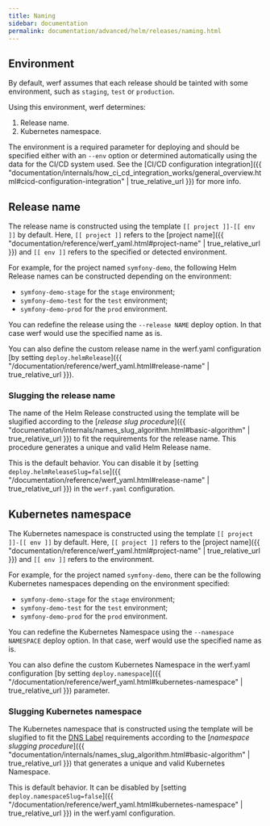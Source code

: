 ```yaml
---
title: Naming
sidebar: documentation
permalink: documentation/advanced/helm/releases/naming.html
---
```


## Environment

By default, werf assumes that each release should be tainted with some environment, such as `staging`, `test` or `production`.

Using this environment, werf determines:

1. Release name.
2. Kubernetes namespace.

The environment is a required parameter for deploying and should be specified either with an `--env` option or determined automatically using the data for the CI/CD system used. See the [CI/CD configuration integration]({{ "documentation/internals/how_ci_cd_integration_works/general_overview.html#cicd-configuration-integration" | true_relative_url }}) for more info.

## Release name

The release name is constructed using the template `[[ project ]]-[[ env ]]` by default. Here, `[[ project ]]` refers to the [project name]({{ "documentation/reference/werf_yaml.html#project-name" | true_relative_url }}) and `[[ env ]]` refers to the specified or detected environment.

For example, for the project named `symfony-demo`, the following Helm Release names can be constructed depending on the environment:
* `symfony-demo-stage` for the `stage` environment;
* `symfony-demo-test` for the `test` environment;
* `symfony-demo-prod` for the `prod` environment.

You can redefine the release using the `--release NAME` deploy option. In that case werf would use the specified name as is.

You can also define the custom release name in the werf.yaml configuration [by setting `deploy.helmRelease`]({{ "/documentation/reference/werf_yaml.html#release-name" | true_relative_url }}).

### Slugging the release name

The name of the Helm Release constructed using the template will be slugified according to the [*release slug procedure*]({{ "documentation/internals/names_slug_algorithm.html#basic-algorithm" | true_relative_url }}) to fit the requirements for the release name. This procedure generates a unique and valid Helm Release name.

This is the default behavior. You can disable it by [setting `deploy.helmReleaseSlug=false`]({{ "/documentation/reference/werf_yaml.html#release-name" | true_relative_url }}) in the `werf.yaml` configuration.

## Kubernetes namespace

The Kubernetes namespace is constructed using the template `[[ project ]]-[[ env ]]` by default. Here, `[[ project ]]` refers to the [project name]({{ "documentation/reference/werf_yaml.html#project-name" | true_relative_url }}) and `[[ env ]]` refers to the environment.

For example, for the project named `symfony-demo`, there can be the following Kubernetes namespaces depending on the environment specified:

* `symfony-demo-stage` for the `stage` environment;
* `symfony-demo-test` for the `test` environment;
* `symfony-demo-prod` for the `prod` environment.

You can redefine the Kubernetes Namespace using the `--namespace NAMESPACE` deploy option. In that case, werf would use the specified name as is.

You can also define the custom Kubernetes Namespace in the werf.yaml configuration [by setting `deploy.namespace`]({{ "/documentation/reference/werf_yaml.html#kubernetes-namespace" | true_relative_url }}) parameter.

### Slugging Kubernetes namespace

The Kubernetes namespace that is constructed using the template will be slugified to fit the [DNS Label](https://www.ietf.org/rfc/rfc1035.txt) requirements according to the [*namespace slugging procedure*]({{ "documentation/internals/names_slug_algorithm.html#basic-algorithm" | true_relative_url }}) that generates a unique and valid Kubernetes Namespace.

This is default behavior. It can be disabled by [setting `deploy.namespaceSlug=false`]({{ "/documentation/reference/werf_yaml.html#kubernetes-namespace" | true_relative_url }}) in the werf.yaml configuration.

